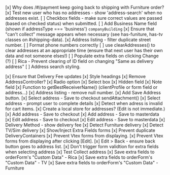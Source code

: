 [x] Why does /#/payment keep going back to shipping with Furniture order?
[x] Test new user who has no addresses - show 'address-search' when no addresses exist.
[ ] Checkbox fields - make sure correct values are passed (based on checked status) when submitted.
[ ] Add Business Name field (shown if addressType === 'business') `companyBuilding`
[x] Ensure that "can't collect" message appears when necessary (see has-funiture, has-tv classes on #shipping-data).
[x] Address listing - filter duplicate street number.
[ ] Format phone numbers correctly
[ ] use clearAddresses() to clear addresses at an appropriate time (ensure that next user has their own data and not someone elses!)
[ ] Populate extra fields on clicking Change (?)
[ ] Rica - Prevent clearing of ID field on changing "Same as delivery address"
[ ] Address search styling.

[x] Ensure that Delivery Fee updates
[x] Style headings
[x] Remove AddressController?
[x] Radio option
[x] Select box
[x] Hidden field
[x] Note field
[x] Function to getBestReceiverName() (clientProfile or form field or address...)
[x] Address listing - remove null number.
[x] Add Save Address button.
[x] Select address - Save to checkout sendAttachment()
[x] Select address - prompt user to complete details
[x] Detect when adress is invalid for cart items.
[x] Create a local store for addresses? (Edit is not immediate.)
[x] Add address - Save to checkout
[x] Add address - Save to masterdata
[x] Edit address - Save to checkout
[x] Edit address - Save to masterdata
[x] Delivery Method - show delivery fee
[x] Detect Furniture delivery
[x] Detect TV/Sim delivery
[x] Show/Inject Extra Fields forms
[x] Prevent duplicate DeliveryContainers
[x] Prevent Vtex forms from displaying.
[x] Prevent Vtex forms from displaying after clicking [Edit].
[x] Edit > Back - ensure back button goes to address list.
[x] Don't trigger form validtion for extra fields when selecting address
[x] Test Collect address
[x] Save extra fields to orderForm's "Custom Data" - Rica
[x] Save extra fields to orderForm's "Custom Data" - TV
[x] Save extra fields to orderForm's "Custom Data" - Furniture
